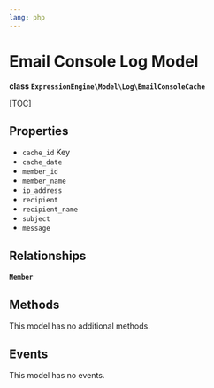 ```yaml
---
lang: php
---
```


<!--
    This source file is part of the open source project
    ExpressionEngine User Guide (https://github.com/ExpressionEngine/ExpressionEngine-User-Guide)

    @link      https://expressionengine.com/
    @copyright Copyright (c) 2003-2021, Packet Tide, LLC (https://packettide.com)
    @license   https://expressionengine.com/license Licensed under Apache License, Version 2.0
-->

# Email Console Log Model

**class `ExpressionEngine\Model\Log\EmailConsoleCache`**

[TOC]

## Properties

- `cache_id` Key
- `cache_date`
- `member_id`
- `member_name`
- `ip_address`
- `recipient`
- `recipient_name`
- `subject`
- `message`

## Relationships

#### `Member`

## Methods

This model has no additional methods.

## Events

This model has no events.
